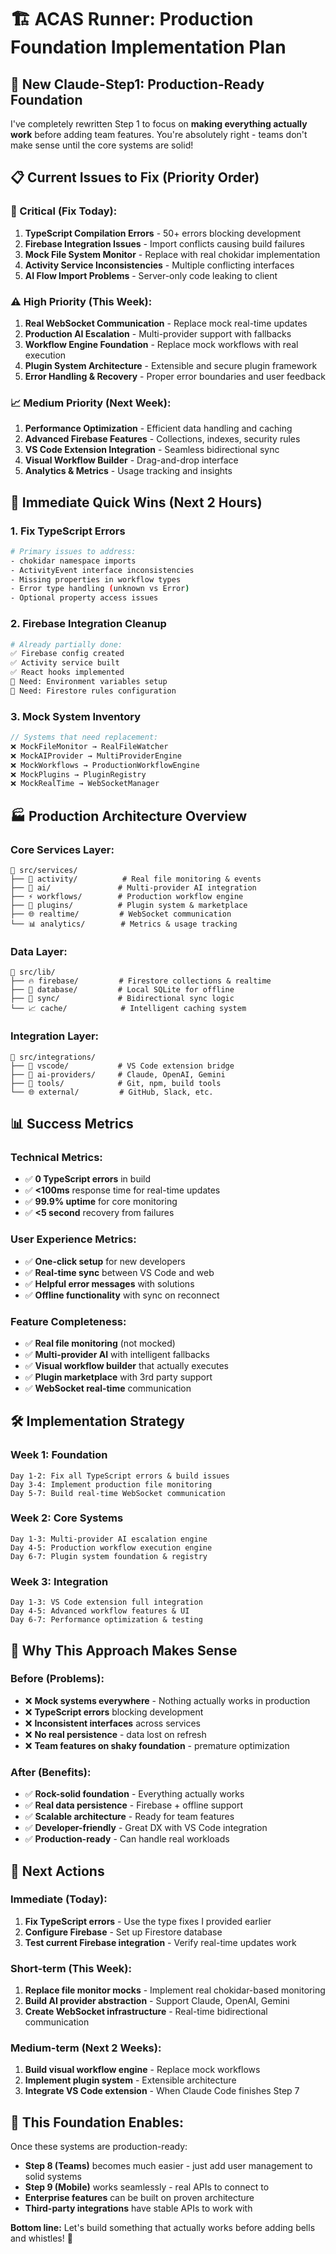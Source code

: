 # 🏗️ ACAS Runner: Production Foundation Implementation Plan

## 🎯 **New Claude-Step1: Production-Ready Foundation**

I've completely rewritten Step 1 to focus on **making everything actually work** before adding team features. You're absolutely right - teams don't make sense until the core systems are solid!

## 📋 **Current Issues to Fix (Priority Order)**

### **🚨 Critical (Fix Today):**
1. **TypeScript Compilation Errors** - 50+ errors blocking development
2. **Firebase Integration Issues** - Import conflicts causing build failures  
3. **Mock File System Monitor** - Replace with real chokidar implementation
4. **Activity Service Inconsistencies** - Multiple conflicting interfaces
5. **AI Flow Import Problems** - Server-only code leaking to client

### **⚠️ High Priority (This Week):**
1. **Real WebSocket Communication** - Replace mock real-time updates
2. **Production AI Escalation** - Multi-provider support with fallbacks
3. **Workflow Engine Foundation** - Replace mock workflows with real execution
4. **Plugin System Architecture** - Extensible and secure plugin framework
5. **Error Handling & Recovery** - Proper error boundaries and user feedback

### **📈 Medium Priority (Next Week):**
1. **Performance Optimization** - Efficient data handling and caching
2. **Advanced Firebase Features** - Collections, indexes, security rules
3. **VS Code Extension Integration** - Seamless bidirectional sync
4. **Visual Workflow Builder** - Drag-and-drop interface
5. **Analytics & Metrics** - Usage tracking and insights

## 🚀 **Immediate Quick Wins (Next 2 Hours)**

### 1. **Fix TypeScript Errors**
```bash
# Primary issues to address:
- chokidar namespace imports
- ActivityEvent interface inconsistencies  
- Missing properties in workflow types
- Error type handling (unknown vs Error)
- Optional property access issues
```

### 2. **Firebase Integration Cleanup** 
```bash
# Already partially done:
✅ Firebase config created
✅ Activity service built
✅ React hooks implemented
🔧 Need: Environment variables setup
🔧 Need: Firestore rules configuration
```

### 3. **Mock System Inventory**
```typescript
// Systems that need replacement:
❌ MockFileMonitor → RealFileWatcher
❌ MockAIProvider → MultiProviderEngine  
❌ MockWorkflows → ProductionWorkflowEngine
❌ MockPlugins → PluginRegistry
❌ MockRealTime → WebSocketManager
```

## 🏭 **Production Architecture Overview**

### **Core Services Layer:**
```
📁 src/services/
├── 🔧 activity/          # Real file monitoring & events
├── 🤖 ai/               # Multi-provider AI integration
├── ⚡ workflows/        # Production workflow engine
├── 🔌 plugins/          # Plugin system & marketplace
├── 🌐 realtime/         # WebSocket communication
└── 📊 analytics/        # Metrics & usage tracking
```

### **Data Layer:**
```
📁 src/lib/
├── 🔥 firebase/         # Firestore collections & realtime
├── 💾 database/         # Local SQLite for offline
├── 🔄 sync/             # Bidirectional sync logic
└── 📈 cache/            # Intelligent caching system
```

### **Integration Layer:**
```
📁 src/integrations/
├── 🎯 vscode/           # VS Code extension bridge
├── 🤖 ai-providers/     # Claude, OpenAI, Gemini
├── 🔧 tools/            # Git, npm, build tools
└── 🌐 external/         # GitHub, Slack, etc.
```

## 📊 **Success Metrics**

### **Technical Metrics:**
- ✅ **0 TypeScript errors** in build
- ✅ **<100ms** response time for real-time updates
- ✅ **99.9% uptime** for core monitoring
- ✅ **<5 second** recovery from failures

### **User Experience Metrics:**
- ✅ **One-click setup** for new developers
- ✅ **Real-time sync** between VS Code and web
- ✅ **Helpful error messages** with solutions
- ✅ **Offline functionality** with sync on reconnect

### **Feature Completeness:**
- ✅ **Real file monitoring** (not mocked)
- ✅ **Multi-provider AI** with intelligent fallbacks
- ✅ **Visual workflow builder** that actually executes
- ✅ **Plugin marketplace** with 3rd party support
- ✅ **WebSocket real-time** communication

## 🛠️ **Implementation Strategy**

### **Week 1: Foundation**
```
Day 1-2: Fix all TypeScript errors & build issues
Day 3-4: Implement production file monitoring
Day 5-7: Build real-time WebSocket communication
```

### **Week 2: Core Systems**
```
Day 1-3: Multi-provider AI escalation engine
Day 4-5: Production workflow execution engine  
Day 6-7: Plugin system foundation & registry
```

### **Week 3: Integration**
```
Day 1-3: VS Code extension full integration
Day 4-5: Advanced workflow features & UI
Day 6-7: Performance optimization & testing
```

## 🎯 **Why This Approach Makes Sense**

### **Before (Problems):**
- ❌ **Mock systems everywhere** - Nothing actually works in production
- ❌ **TypeScript errors** blocking development
- ❌ **Inconsistent interfaces** across services
- ❌ **No real persistence** - data lost on refresh
- ❌ **Team features on shaky foundation** - premature optimization

### **After (Benefits):**
- ✅ **Rock-solid foundation** - Everything actually works
- ✅ **Real data persistence** - Firebase + offline support
- ✅ **Scalable architecture** - Ready for team features
- ✅ **Developer-friendly** - Great DX with VS Code integration
- ✅ **Production-ready** - Can handle real workloads

## 🚀 **Next Actions**

### **Immediate (Today):**
1. **Fix TypeScript errors** - Use the type fixes I provided earlier
2. **Configure Firebase** - Set up Firestore database
3. **Test current Firebase integration** - Verify real-time updates work

### **Short-term (This Week):**
1. **Replace file monitor mocks** - Implement real chokidar-based monitoring
2. **Build AI provider abstraction** - Support Claude, OpenAI, Gemini
3. **Create WebSocket infrastructure** - Real-time bidirectional communication

### **Medium-term (Next 2 Weeks):**
1. **Build visual workflow engine** - Replace mock workflows
2. **Implement plugin system** - Extensible architecture
3. **Integrate VS Code extension** - When Claude Code finishes Step 7

## 💭 **This Foundation Enables:**

Once these systems are production-ready:
- **Step 8 (Teams)** becomes much easier - just add user management to solid systems
- **Step 9 (Mobile)** works seamlessly - real APIs to connect to
- **Enterprise features** can be built on proven architecture
- **Third-party integrations** have stable APIs to work with

**Bottom line:** Let's build something that actually works before adding bells and whistles! 🎯